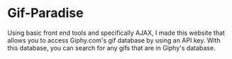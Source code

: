 # Gif-Paradise
Using basic front end tools and specifically AJAX, I made this website that allows you to access Giphy.com's gif database by using an API key. With this database, you can search for any gifs that are in Giphy's database.
